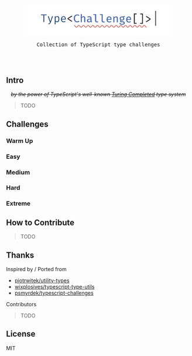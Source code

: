 <p align='center'>
<img src='./screenshots/logo.svg' width='400'/>
</p>

<pre align='center'>
Collection of TypeScript type challenges
</pre>

<br>
<br>

## Intro

<p align='center'>
<del><em>by the power of TypeScript's well-known <a href="https://github.com/microsoft/TypeScript/issues/14833">Turing Completed</a> type system</em></del>
</p>

> TODO

## Challenges

### Warm Up

### Easy

### Medium

### Hard

### Extreme

## How to Contribute

> TODO

## Thanks

Inspired by / Ported from

- [piotrwitek/utility-types](https://github.com/piotrwitek/utility-types)
- [wixplosives/typescript-type-utils](https://github.com/wixplosives/typescript-type-utils)
- [psmyrdek/typescript-challenges](https://github.com/psmyrdek/typescript-challenges)

Contributors

> TODO


## License

MIT